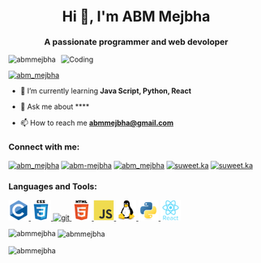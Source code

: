 <h1 align="center">Hi 👋, I'm ABM Mejbha</h1>
<h3 align="center">A passionate programmer and web devoloper</h3>
<img align="right" alt="Coding" width="400" src="https://images.squarespace-cdn.com/content/v1/5769fc401b631bab1addb2ab/1541580611624-TE64QGKRJG8SWAIUS7NS/coding-freak.gif">

<p align="left"> <img src="https://komarev.com/ghpvc/?username=abmmejbha&label=Profile%20views&color=0e75b6&style=flat" alt="abmmejbha" /> </p>

<p align="left"> <a href="https://twitter.com/abm_mejbha" target="blank"><img src="https://img.shields.io/twitter/follow/abm_mejbha?logo=twitter&style=for-the-badge" alt="abm_mejbha" /></a> </p>

- 🌱 I’m currently learning **Java Script, Python, React**

- 💬 Ask me about ****

- 📫 How to reach me **abmmejbha@gmail.com**

<h3 align="left">Connect with me:</h3>
<p align="left">
<a href="https://twitter.com/abm_mejbha" target="blank"><img align="center" src="https://raw.githubusercontent.com/rahuldkjain/github-profile-readme-generator/master/src/images/icons/Social/twitter.svg" alt="abm_mejbha" height="30" width="40" /></a>
<a href="https://linkedin.com/in/abm-mejbha" target="blank"><img align="center" src="https://raw.githubusercontent.com/rahuldkjain/github-profile-readme-generator/master/src/images/icons/Social/linked-in-alt.svg" alt="abm-mejbha" height="30" width="40" /></a>
<a href="https://codesandbox.com/abm_mejbha" target="blank"><img align="center" src="https://raw.githubusercontent.com/rahuldkjain/github-profile-readme-generator/master/src/images/icons/Social/codesandbox.svg" alt="abm_mejbha" height="30" width="40" /></a>
<a href="https://fb.com/suweet.ka" target="blank"><img align="center" src="https://raw.githubusercontent.com/rahuldkjain/github-profile-readme-generator/master/src/images/icons/Social/facebook.svg" alt="suweet.ka" height="30" width="40" /></a>
<a href="https://instagram.com/suweet.ka" target="blank"><img align="center" src="https://raw.githubusercontent.com/rahuldkjain/github-profile-readme-generator/master/src/images/icons/Social/instagram.svg" alt="suweet.ka" height="30" width="40" /></a>
</p>

<h3 align="left">Languages and Tools:</h3>
<p align="left"> <a href="https://www.cprogramming.com/" target="_blank" rel="noreferrer"> <img src="https://raw.githubusercontent.com/devicons/devicon/master/icons/c/c-original.svg" alt="c" width="40" height="40"/> </a> <a href="https://www.w3schools.com/css/" target="_blank" rel="noreferrer"> <img src="https://raw.githubusercontent.com/devicons/devicon/master/icons/css3/css3-original-wordmark.svg" alt="css3" width="40" height="40"/> </a> <a href="https://git-scm.com/" target="_blank" rel="noreferrer"> <img src="https://www.vectorlogo.zone/logos/git-scm/git-scm-icon.svg" alt="git" width="40" height="40"/> </a> <a href="https://www.w3.org/html/" target="_blank" rel="noreferrer"> <img src="https://raw.githubusercontent.com/devicons/devicon/master/icons/html5/html5-original-wordmark.svg" alt="html5" width="40" height="40"/> </a> <a href="https://developer.mozilla.org/en-US/docs/Web/JavaScript" target="_blank" rel="noreferrer"> <img src="https://raw.githubusercontent.com/devicons/devicon/master/icons/javascript/javascript-original.svg" alt="javascript" width="40" height="40"/> </a> <a href="https://www.linux.org/" target="_blank" rel="noreferrer"> <img src="https://raw.githubusercontent.com/devicons/devicon/master/icons/linux/linux-original.svg" alt="linux" width="40" height="40"/> </a> <a href="https://www.python.org" target="_blank" rel="noreferrer"> <img src="https://raw.githubusercontent.com/devicons/devicon/master/icons/python/python-original.svg" alt="python" width="40" height="40"/> </a> <a href="https://reactjs.org/" target="_blank" rel="noreferrer"> <img src="https://raw.githubusercontent.com/devicons/devicon/master/icons/react/react-original-wordmark.svg" alt="react" width="40" height="40"/> </a> </p>

<p><img align="left" src="https://github-readme-stats.vercel.app/api/top-langs?username=abmmejbha&show_icons=true&locale=en&layout=compact" alt="abmmejbha" /></p>

<p>&nbsp;<img align="center" src="https://github-readme-stats.vercel.app/api?username=abmmejbha&show_icons=true&locale=en" alt="abmmejbha" /></p>

<p><img align="center" src="https://github-readme-streak-stats.herokuapp.com/?user=abmmejbha&" alt="abmmejbha" /></p>
